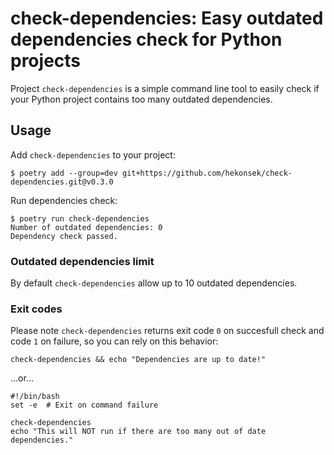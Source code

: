 # check-dependencies: Easy outdated dependencies check for Python projects 

Project `check-dependencies` is a simple command line tool to easily check if your Python project contains too many outdated dependencies. 

## Usage

Add `check-dependencies` to your project:

```
$ poetry add --group=dev git+https://github.com/hekonsek/check-dependencies.git@v0.3.0 
```

Run dependencies check:

```
$ poetry run check-dependencies
Number of outdated dependencies: 0
Dependency check passed.
```

### Outdated dependencies limit 

By default `check-dependencies` allow up to 10 outdated dependencies.

### Exit codes

Please note `check-dependencies` returns exit code `0` on succesfull check and code `1` on failure, so you can rely on this behavior:

```
check-dependencies && echo "Dependencies are up to date!"
```

...or...


```
#!/bin/bash
set -e  # Exit on command failure

check-dependencies
echo "This will NOT run if there are too many out of date dependencies."

```